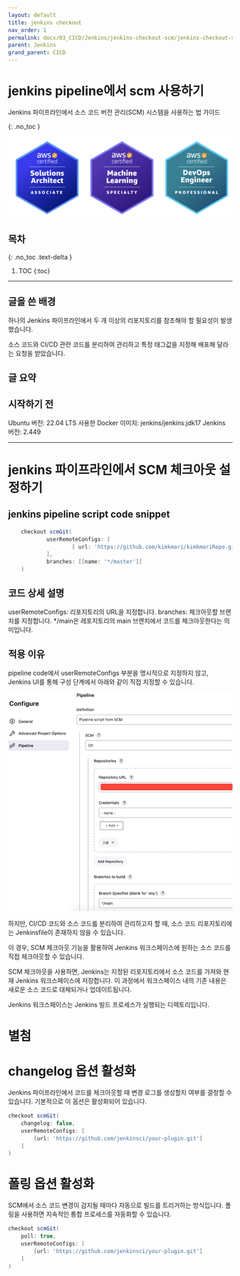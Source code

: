 ```yaml
---
layout: default
title: jenkins checkout
nav_order: 1
permalink: docs/03_CICD/Jenkins/jenkins-checkout-scm/jenkins-checkout-scm
parent: Jenkins
grand_parent: CICD
---
```


# jenkins pipeline에서 scm 사용하기

Jenkins 파이프라인에서 소스 코드 버전 관리(SCM) 시스템을 사용하는 법 가이드

{: .no_toc }
![img.png](img.png)

## 목차
{: .no_toc .text-delta }

1. TOC
{:toc}

---

## 글을 쓴 배경

하나의 Jenkins 파이프라인에서 두 개 이상의 리포지토리를 참조해야 할 필요성이 발생했습니다.

소스 코드와 CI/CD 관련 코드를 분리하여 관리하고 특정 태그값을 지정해 배포해 달라는 요청을 받았습니다.

## 글 요약


## 시작하기 전

Ubuntu 버전: 22.04 LTS
사용한 Docker 이미지: jenkins/jenkins:jdk17
Jenkins 버전: 2.449

---

# jenkins 파이프라인에서 SCM 체크아웃 설정하기 

## jenkins pipeline script code snippet
```groovy
    checkout scmGit(
            userRemoteConfigs: [
                    [ url: 'https://github.com/kimkmari/kimkmariRepo.git']
            ],
            branches: [[name: '*/master']]
    )
```

## 코드 상세 설명

userRemoteConfigs: 리포지토리의 URL을 지정합니다.
branches: 체크아웃할 브랜치를 지정합니다. */main은 레포지토리의 main 브랜치에서 코드를 체크아웃한다는 의미입니다.

## 적용 이유

pipeline code에서 userRemoteConfigs 부분을 명시적으로 지정하지 않고, Jenkins UI를 통해 구성 단계에서 아래와 같이 직접 지정할 수 있습니다.

![img-1.png](img-1.png)

하지만, CI/CD 코드와 소스 코드를 분리하여 관리하고자 할 때, 소스 코드 리포지토리에는 Jenkinsfile이 존재하지 않을 수 있습니다. 

이 경우, SCM 체크아웃 기능을 활용하여 Jenkins 워크스페이스에 원하는 소스 코드를 직접 체크아웃할 수 있습니다. 

SCM 체크아웃을 사용하면, Jenkins는 지정된 리포지토리에서 소스 코드를 가져와 현재 Jenkins 워크스페이스에 저장합니다. 
이 과정에서 워크스페이스 내의 기존 내용은 새로운 소스 코드로 대체되거나 업데이트됩니다.

Jenkins 워크스페이스는 Jenkins 빌드 프로세스가 실행되는 디렉토리입니다.

# 별첨

# changelog 옵션 활성화

Jenkins 파이프라인에서 코드를 체크아웃할 때 변경 로그를 생성할지 여부를 결정할 수 있습니다. 기본적으로 이 옵션은 활성화되어 있습니다.

```groovy
checkout scmGit(
    changelog: false,
    userRemoteConfigs: [
        [url: 'https://github.com/jenkinsci/your-plugin.git']
    ]
)
```
# 폴링 옵션 활성화

SCM에서 소스 코드 변경이 감지될 때마다 자동으로 빌드를 트리거하는 방식입니다. 폴링을 사용하면 지속적인 통합 프로세스를 자동화할 수 있습니다.
```groovy
checkout scmGit(
    poll: true,
    userRemoteConfigs: [
        [url: 'https://github.com/jenkinsci/your-plugin.git']
    ]
)
```